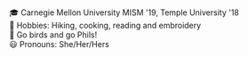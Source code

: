 🎓 Carnegie Mellon University MISM '19, Temple University '18  
🍂 Hobbies: Hiking, cooking, reading and embroidery   
🦅 Go birds and go Phils!  
😃 Pronouns: She/Her/Hers  


<!--
**lindyathornton/lindyathornton** is a ✨ _special_ ✨ repository because its `README.md` (this file) appears on your GitHub profile.

Here are some ideas to get you started:

- 🔭 I’m currently working on ...
- 🌱 I’m currently learning ...
- 👯 I’m looking to collaborate on ...
- 🤔 I’m looking for help with ...
- 💬 Ask me about ...
- 📫 How to reach me: ...
- 😄 Pronouns: ...
- ⚡ Fun fact: ...
-->
